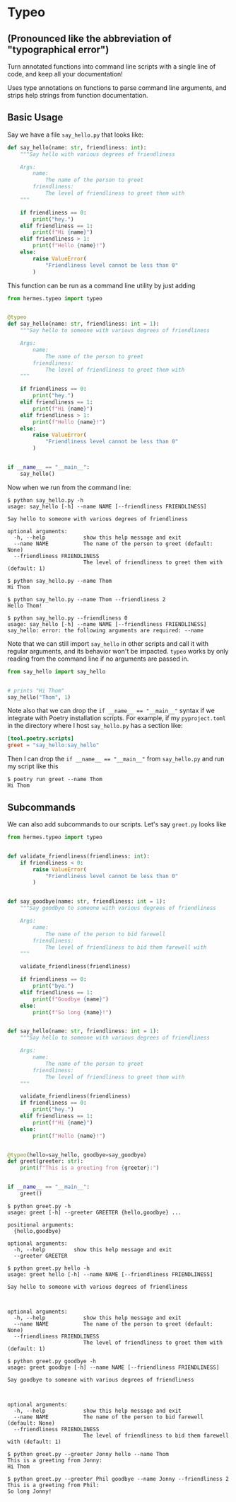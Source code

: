 # Typeo
## (Pronounced like the abbreviation of "typographical error")
Turn annotated functions into command line scripts with a single line of code, and keep all your documentation!

Uses type annotations on functions to parse command line arguments, and strips help strings from function documentation.


## Basic Usage

Say we have a file `say_hello.py` that looks like:
```python
def say_hello(name: str, friendliness: int):
    """Say hello with various degrees of friendliness

    Args:
        name:
            The name of the person to greet
        friendliness:
            The level of friendliness to greet them with
    """

    if friendliness == 0:
        print("hey.")
    elif friendliness == 1:
        print(f"Hi {name}")
    elif friendliness > 1:
        print(f"Hello {name}!")
    else:
        raise ValueError(
            "Friendliness level cannot be less than 0"
        )
```

This function can be run as a command line utility by just adding

```python
from hermes.typeo import typeo


@typeo
def say_hello(name: str, friendliness: int = 1):
    """Say hello to someone with various degrees of friendliness

    Args:
        name:
            The name of the person to greet
        friendliness:
            The level of friendliness to greet them with
    """

    if friendliness == 0:
        print("hey.")
    elif friendliness == 1:
        print(f"Hi {name}")
    elif friendliness > 1:
        print(f"Hello {name}!")
    else:
        raise ValueError(
            "Friendliness level cannot be less than 0"
        )


if __name__ == "__main__":
    say_hello()
```

Now when we run from the command line:
```console
$ python say_hello.py -h
usage: say_hello [-h] --name NAME [--friendliness FRIENDLINESS]

Say hello to someone with various degrees of friendliness

optional arguments:
  -h, --help            show this help message and exit
  --name NAME           The name of the person to greet (default: None)
  --friendliness FRIENDLINESS
                        The level of friendliness to greet them with (default: 1)

$ python say_hello.py --name Thom
Hi Thom

$ python say_hello.py --name Thom --friendliness 2
Hello Thom!

$ python say_hello.py --friendliness 0
usage: say_hello [-h] --name NAME [--friendliness FRIENDLINESS]
say_hello: error: the following arguments are required: --name
```

Note that we can still import `say_hello` in other scripts and call it with regular arguments, and its behavior won't be impacted. `typeo` works by only reading from the command line if no arguments are passed in.

```python
from say_hello import say_hello


# prints "Hi Thom"
say_hello("Thom", 1)
```

Note also that we can drop the `if __name__ == "__main__"` syntax if we integrate with Poetry installation scripts. For example, if my `pyproject.toml` in the directory where I host `say_hello.py` has a section like:

```toml
[tool.poetry.scripts]
greet = "say_hello:say_hello"
```

Then I can drop the `if __name__ == "__main__"` from `say_hello.py` and run my script like this

```console
$ poetry run greet --name Thom
Hi Thom
```

## Subcommands

We can also add subcommands to our scripts. Let's say `greet.py` looks like

```python
from hermes.typeo import typeo


def validate_friendliness(friendliness: int):
    if friendliness < 0:
        raise ValueError(
            "Friendliness level cannot be less than 0"
        )


def say_goodbye(name: str, friendliness: int = 1):
    """Say goodbye to someone with various degrees of friendliness

    Args:
        name:
            The name of the person to bid farewell
        friendliness:
            The level of friendliness to bid them farewell with
    """

    validate_friendliness(friendliness)

    if friendliness == 0:
        print("bye.")
    elif friendliness == 1:
        print(f"Goodbye {name}")
    else:
        print(f"So long {name}!")


def say_hello(name: str, friendliness: int = 1):
    """Say hello to someone with various degrees of friendliness

    Args:
        name:
            The name of the person to greet
        friendliness:
            The level of friendliness to greet them with
    """

    validate_friendliness(friendliness)
    if friendliness == 0:
        print("hey.")
    elif friendliness == 1:
        print(f"Hi {name}")
    else:
        print(f"Hello {name}!")


@typeo(hello=say_hello, goodbye=say_goodbye)
def greet(greeter: str):
    print(f"This is a greeting from {greeter}:")


if __name__ == "__main__":
    greet()
```

```console
$ python greet.py -h
usage: greet [-h] --greeter GREETER {hello,goodbye} ...

positional arguments:
  {hello,goodbye}

optional arguments:
  -h, --help         show this help message and exit
  --greeter GREETER

$ python greet.py hello -h
usage: greet hello [-h] --name NAME [--friendliness FRIENDLINESS]

Say hello to someone with various degrees of friendliness



optional arguments:
  -h, --help            show this help message and exit
  --name NAME           The name of the person to greet (default: None)
  --friendliness FRIENDLINESS
                        The level of friendliness to greet them with (default: 1)

$ python greet.py goodbye -h
usage: greet goodbye [-h] --name NAME [--friendliness FRIENDLINESS]

Say goodbye to someone with various degrees of friendliness



optional arguments:
  -h, --help            show this help message and exit
  --name NAME           The name of the person to bid farewell (default: None)
  --friendliness FRIENDLINESS
                        The level of friendliness to bid them farewell with (default: 1)

$ python greet.py --greeter Jonny hello --name Thom
This is a greeting from Jonny:
Hi Thom

$ python greet.py --greeter Phil goodbye --name Jonny --friendliness 2
This is a greeting from Phil:
So long Jonny!
```
